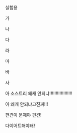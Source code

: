 실험용

가

나

다

라

마

바

사

아 소스트리 왜캐 안되냐!!!!!!!!!!!!!!!!!!

아 왜캐 안되냐고진짜!!!



편견이 문제야 편견!

다이어트해야돼!

